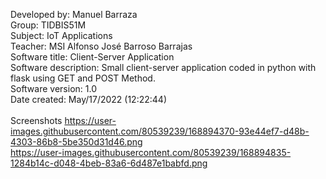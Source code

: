 Developed by: Manuel Barraza
<br>
Group: TIDBIS51M
<br>
Subject: IoT Applications
<br>
Teacher: MSI Alfonso José Barroso Barrajas
<br>
Software title: Client-Server Application
<br>
Software description: Small client-server application coded in python with flask using GET and POST Method.
<br>
Software version: 1.0
<br>
Date created: May/17/2022 (12:22:44)
<br>
<br>
Screenshots
https://user-images.githubusercontent.com/80539239/168894370-93e44ef7-d48b-4303-86b8-5be350d31d46.png
<br>
https://user-images.githubusercontent.com/80539239/168894835-1284b14c-d048-4beb-83a6-6d487e1babfd.png